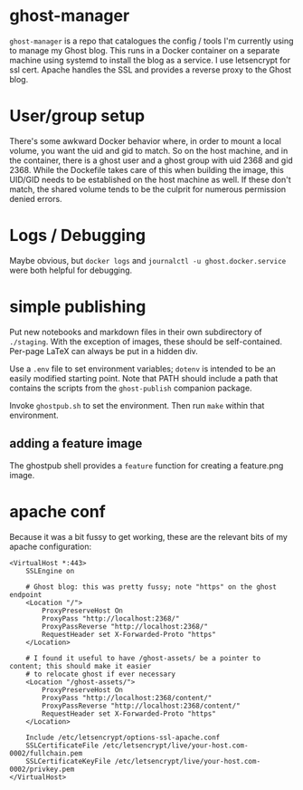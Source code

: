 

ghost-manager
====

`ghost-manager` is a repo that catalogues the config / tools I'm currently using to manage my Ghost blog.  This runs in a Docker container on a separate machine using systemd to install the blog as a service.  I use letsencrypt for ssl cert.  Apache handles the SSL and provides a reverse proxy to the Ghost blog.


User/group setup
====

There's some awkward Docker behavior where, in order to mount a local volume, you want the uid and gid to match.  So on the host machine, and in the container, there is a ghost user and a ghost group with uid 2368 and gid 2368.  While the Dockefile takes care of this when building the image, this UID/GID needs to be established on the host machine as well.  If these don't match, the shared volume tends to be the culprit for numerous permission denied errors.


Logs / Debugging
====

Maybe obvious, but `docker logs` and `journalctl -u ghost.docker.service` were both helpful for debugging.


simple publishing
====

Put new notebooks and markdown files in their own subdirectory of `./staging`.  With the exception of images, these should be self-contained.  Per-page LaTeX can always be put in a hidden div.

Use a `.env` file to set environment variables; `dotenv` is intended to be an easily modified starting point.  Note that PATH should include a path that contains the scripts from the `ghost-publish` companion package.

Invoke `ghostpub.sh` to set the environment.  Then run `make` within that environment.


## adding a feature image

The ghostpub shell provides a `feature` function for creating a feature.png image.


apache conf
====

Because it was a bit fussy to get working, these are the relevant bits of my apache configuration:

    <VirtualHost *:443>
        SSLEngine on

        # Ghost blog: this was pretty fussy; note "https" on the ghost endpoint
        <Location "/">
            ProxyPreserveHost On
            ProxyPass "http://localhost:2368/"
            ProxyPassReverse "http://localhost:2368/"
            RequestHeader set X-Forwarded-Proto "https"
        </Location>

        # I found it useful to have /ghost-assets/ be a pointer to content; this should make it easier
        # to relocate ghost if ever necessary
        <Location "/ghost-assets/">
            ProxyPreserveHost On
            ProxyPass "http://localhost:2368/content/"
            ProxyPassReverse "http://localhost:2368/content/"
            RequestHeader set X-Forwarded-Proto "https"
        </Location>

        Include /etc/letsencrypt/options-ssl-apache.conf
        SSLCertificateFile /etc/letsencrypt/live/your-host.com-0002/fullchain.pem
        SSLCertificateKeyFile /etc/letsencrypt/live/your-host.com-0002/privkey.pem
    </VirtualHost>

